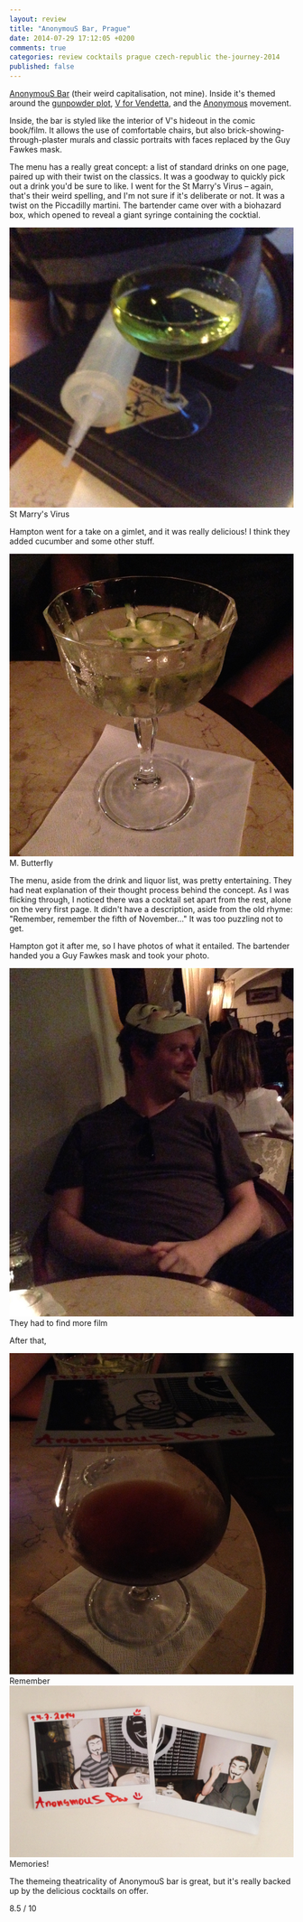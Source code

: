 ```yaml
---
layout: review
title: "AnonymouS Bar, Prague"
date: 2014-07-29 17:12:05 +0200
comments: true
categories: review cocktails prague czech-republic the-journey-2014
published: false
---
```


<div itemprop="description">

  <p><a href="http://www.anonymousbar.cz/cs"><span itemprop="itemreviewed">AnonymouS Bar</span></a> (their weird capitalisation, not mine). Inside it's themed around the <a href="http://en.wikipedia.org/wiki/Gunpowder_Plot">gunpowder plot</a>, <a href="http://en.wikipedia.org/wiki/V_for_Vendetta">V for Vendetta</a>, and the <a href="http://en.wikipedia.org/wiki/Anonymous_(group)">Anonymous</a> movement.</p>

  <p>Inside, the bar is styled like the interior of V's hideout in the comic book/film. It allows the use of comfortable chairs, but also brick-showing-through-plaster murals and classic portraits with faces replaced by the Guy Fawkes mask.</p>

  <p>The menu has a really great concept: a list of standard drinks on one page, paired up with their twist on the classics. It was a goodway to quickly pick out a drink you'd be sure to like. I went for the St Marry's Virus – again, that's their weird spelling, and I'm not sure if it's deliberate or not. It was a twist on the Piccadilly martini. The bartender came over with a biohazard box, which opened to reveal a giant syringe containing the cocktial.</p>

  <div class="img">
    <a href="{{ root_url }}/images/the-journey/prague/cocktails/anon-st-marrys.jpg">
      <img src="/images/the-journey/prague/cocktails/anon-st-marrys.jpg">
    </a>
    <div class="alt">St Marry's Virus</div>
  </div>

  <p>Hampton went for a take on a gimlet, and it was really delicious! I think they added cucumber and some other stuff.</p>

  <div class="img">
    <a href="{{ root_url }}/images/the-journey/prague/cocktails/anon-butterfly.jpg">
      <img src="/images/the-journey/prague/cocktails/anon-butterfly.jpg">
    </a>
    <div class="alt">M. Butterfly</div>
  </div>

  <p>The menu, aside from the drink and liquor list, was pretty entertaining. They had neat explanation of their thought process behind the concept. As I was flicking through, I noticed there was a cocktail set apart from the rest, alone on the very first page. It didn't have a description, aside from the old rhyme: "Remember, remember the fifth of November..." It was too puzzling not to get.</p>

  <p>Hampton got it after me, so I have photos of what it entailed. The bartender handed you a Guy Fawkes mask and took your photo.</p>

  <div class="img">
    <a href="{{ root_url }}/images/the-journey/prague/cocktails/anon-photo.jpg">
      <img src="/images/the-journey/prague/cocktails/anon-photo.jpg">
    </a>
    <div class="alt">They had to find more film</div>
  </div>

  <p>After that, </p>

  <div class="img">
    <a href="{{ root_url }}/images/the-journey/prague/cocktails/anon-remember.jpg">
      <img src="/images/the-journey/prague/cocktails/anon-remember.jpg">
    </a>
    <div class="alt">Remember</div>
  </div>

  <div class="img">
    <a href="{{ root_url }}/images/the-journey/prague/cocktails/anon-polaroid.jpg">
      <img src="/images/the-journey/prague/cocktails/anon-polaroid.jpg">
    </a>
    <div class="alt">Memories!</div>
  </div>

  <p><span itemprop="summary">The themeing theatricality of AnonymouS bar is great, but it's really backed up by the delicious cocktails on offer.</span></p>

  <p class="score">
    <span itemprop="rating" itemscope itemtype="http://data-vocabulary.org/Rating">
      <span itemprop="value">8.5</span> 
      <meta itemprop="best" content="10"/> / 10
    </span> 
  </p>
  
</div>